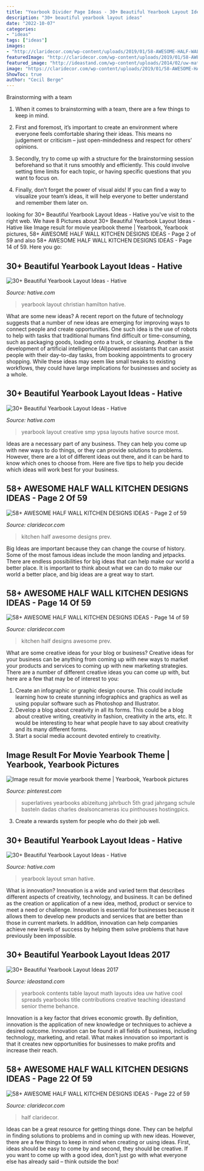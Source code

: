 ```yaml
---
title: "Yearbook Divider Page Ideas - 30+ Beautiful Yearbook Layout Ideas"
description: "30+ beautiful yearbook layout ideas"
date: "2022-10-07"
categories:
- "ideas"
tags: ["ideas"]
images:
- "http://claridecor.com/wp-content/uploads/2019/01/58-AWESOME-HALF-WALL-KITCHEN-DESIGNS-IDEAS-22.jpg"
featuredImage: "http://claridecor.com/wp-content/uploads/2019/01/58-AWESOME-HALF-WALL-KITCHEN-DESIGNS-IDEAS-22.jpg"
featured_image: "http://ideastand.com/wp-content/uploads/2014/02/uw-math-yearbook-design-idea-31.jpg"
image: "https://claridecor.com/wp-content/uploads/2019/01/58-AWESOME-HALF-WALL-KITCHEN-DESIGNS-IDEAS-02.jpg"
ShowToc: true
author: "Cecil Berge"
---
```



Brainstorming with a team
1. When it comes to brainstorming with a team, there are a few things to keep in mind.
2. First and foremost, it’s important to create an environment where everyone feels comfortable sharing their ideas. This means no judgement or criticism – just open-mindedness and respect for others’ opinions.

3. Secondly, try to come up with a structure for the brainstorming session beforehand so that it runs smoothly and efficiently. This could involve setting time limits for each topic, or having specific questions that you want to focus on.

4. Finally, don’t forget the power of visual aids! If you can find a way to visualize your team’s ideas, it will help everyone to better understand and remember them later on.

	

		
looking for 30+ Beautiful Yearbook Layout Ideas - Hative you've visit to the right web. We have 8 Pictures about 30+ Beautiful Yearbook Layout Ideas - Hative like Image result for movie yearbook theme | Yearbook, Yearbook pictures, 58+ AWESOME HALF WALL KITCHEN DESIGNS IDEAS - Page 2 of 59 and also 58+ AWESOME HALF WALL KITCHEN DESIGNS IDEAS - Page 14 of 59. Here you go:
		
    
## 30+ Beautiful Yearbook Layout Ideas - Hative

<img loading=lazy src="https://hative.com/wp-content/uploads/2014/02/hamilton-christian-school-yearbook-15.jpg" onerror="this.onerror=null;this.src='https://tse3.mm.bing.net/th?id=OIP.CEaVeCKPb11e1j7IXrSHMAHaKe&amp;pid=15.1';" alt="30+ Beautiful Yearbook Layout Ideas - Hative">

_Source: hative.com_

>yearbook layout christian hamilton hative. 

	

What are some new ideas?
A recent report on the future of technology suggests that a number of new ideas are emerging for improving ways to connect people and create opportunities. One such idea is the use of robots to help with tasks that traditional humans find difficult or time-consuming, such as packaging goods, loading onto a truck, or cleaning. Another is the development of artificial intelligence (AI)powered assistants that can assist people with their day-to-day tasks, from booking appointments to grocery shopping. While these ideas may seem like small tweaks to existing workflows, they could have large implications for businesses and society as a whole.

    
## 30+ Beautiful Yearbook Layout Ideas - Hative

<img loading=lazy src="https://hative.com/wp-content/uploads/2014/02/smp-ypsa-yearbook-design-24.jpg" onerror="this.onerror=null;this.src='https://tse2.mm.bing.net/th?id=OIP.r72Q5OudDlg38J4Cc6_IRgHaLH&amp;pid=15.1';" alt="30+ Beautiful Yearbook Layout Ideas - Hative">

_Source: hative.com_

>yearbook layout creative smp ypsa layouts hative source most. 

	

Ideas are a necessary part of any business. They can help you come up with new ways to do things, or they can provide solutions to problems. However, there are a lot of different ideas out there, and it can be hard to know which ones to choose from. Here are five tips to help you decide which ideas will work best for your business.

    
## 58+ AWESOME HALF WALL KITCHEN DESIGNS IDEAS - Page 2 Of 59

<img loading=lazy src="https://claridecor.com/wp-content/uploads/2019/01/58-AWESOME-HALF-WALL-KITCHEN-DESIGNS-IDEAS-02.jpg" onerror="this.onerror=null;this.src='https://tse3.mm.bing.net/th?id=OIP.UXADT0qT1F_WDhBnFNjHJwHaLH&amp;pid=15.1';" alt="58+ AWESOME HALF WALL KITCHEN DESIGNS IDEAS - Page 2 of 59">

_Source: claridecor.com_

>kitchen half awesome designs prev. 

	

Big Ideas are important because they can change the course of history. Some of the most famous ideas include the moon landing and jetpacks. There are endless possibilities for big ideas that can help make our world a better place. It is important to think about what we can do to make our world a better place, and big ideas are a great way to start.

    
## 58+ AWESOME HALF WALL KITCHEN DESIGNS IDEAS - Page 14 Of 59

<img loading=lazy src="http://claridecor.com/wp-content/uploads/2019/01/58-AWESOME-HALF-WALL-KITCHEN-DESIGNS-IDEAS-14.jpg" onerror="this.onerror=null;this.src='https://tse4.mm.bing.net/th?id=OIP.kJBJYxhTTILjAzN6ZZwY2AHaLI&amp;pid=15.1';" alt="58+ AWESOME HALF WALL KITCHEN DESIGNS IDEAS - Page 14 of 59">

_Source: claridecor.com_

>kitchen half designs awesome prev. 

	

What are some creative ideas for your blog or business?
Creative ideas for your business can be anything from coming up with new ways to market your products and services to coming up with new marketing strategies. There are a number of different creative ideas you can come up with, but here are a few that may be of interest to you: 
1) Create an infographic or graphic design course. This could include learning how to create stunning infographics and graphics as well as using popular software such as Photoshop and Illustrator. 
2) Develop a blog about creativity in all its forms. This could be a blog about creative writing, creativity in fashion, creativity in the arts, etc. It would be interesting to hear what people have to say about creativity and its many different forms. 
3) Start a social media account devoted entirely to creativity.

    
## Image Result For Movie Yearbook Theme | Yearbook, Yearbook Pictures

<img loading=lazy src="https://i.pinimg.com/736x/76/a1/ab/76a1abea08e7d3e91c6428f149a3f42c.jpg" onerror="this.onerror=null;this.src='https://tse1.mm.bing.net/th?id=OIP.mBkjekRdbY9QJmBjeBPdjQHaE3&amp;pid=15.1';" alt="Image result for movie yearbook theme | Yearbook, Yearbook pictures">

_Source: pinterest.com_

>superlatives yearbooks abizeitung jahrbuch 5th grad jahrgang schule basteln dadas charles dealsoncameras icu pinthouses hostingpics. 

	

3. Create a rewards system for people who do their job well.

    
## 30+ Beautiful Yearbook Layout Ideas - Hative

<img loading=lazy src="https://hative.com/wp-content/uploads/2014/02/sman-yearbook-design-21.jpg" onerror="this.onerror=null;this.src='https://tse3.mm.bing.net/th?id=OIP.O4oOx3wW3vucUL7KD6AoIgHaKd&amp;pid=15.1';" alt="30+ Beautiful Yearbook Layout Ideas - Hative">

_Source: hative.com_

>yearbook layout sman hative. 

	

What is innovation?
Innovation is a wide and varied term that describes different aspects of creativity, technology, and business. It can be defined as the creation or application of a new idea, method, product or service to meet a need or challenge. Innovation is essential for businesses because it allows them to develop new products and services that are better than those in current markets. In addition, innovation can help companies achieve new levels of success by helping them solve problems that have previously been impossible.

    
## 30+ Beautiful Yearbook Layout Ideas 2017

<img loading=lazy src="http://ideastand.com/wp-content/uploads/2014/02/uw-math-yearbook-design-idea-31.jpg" onerror="this.onerror=null;this.src='https://tse4.mm.bing.net/th?id=OIP.fg44_fIi5zOqnEw1yWa3kgHaJl&amp;pid=15.1';" alt="30+ Beautiful Yearbook Layout Ideas 2017">

_Source: ideastand.com_

>yearbook contents table layout math layouts idea uw hative cool spreads yearbooks title contributions creative teaching ideastand senior theme behance. 

	

Innovation is a key factor that drives economic growth. By definition, innovation is the application of new knowledge or techniques to achieve a desired outcome. Innovation can be found in all fields of business, including technology, marketing, and retail. What makes innovation so important is that it creates new opportunities for businesses to make profits and increase their reach.

    
## 58+ AWESOME HALF WALL KITCHEN DESIGNS IDEAS - Page 22 Of 59

<img loading=lazy src="http://claridecor.com/wp-content/uploads/2019/01/58-AWESOME-HALF-WALL-KITCHEN-DESIGNS-IDEAS-22.jpg" onerror="this.onerror=null;this.src='https://tse4.mm.bing.net/th?id=OIP.g0iqtJjOVT-uE_96VG3ORQHaHa&amp;pid=15.1';" alt="58+ AWESOME HALF WALL KITCHEN DESIGNS IDEAS - Page 22 of 59">

_Source: claridecor.com_

>half claridecor. 

	

Ideas can be a great resource for getting things done. They can be helpful in finding solutions to problems and in coming up with new ideas. However, there are a few things to keep in mind when creating or using ideas. First, ideas should be easy to come by and second, they should be creative. If you want to come up with a good idea, don’t just go with what everyone else has already said – think outside the box!

